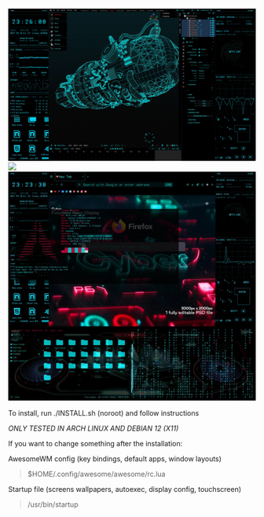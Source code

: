 ![](screenshots/shot3.png)
![](screenshots/shot2.png)
![](screenshots/shot1.png)

To install, run ./INSTALL.sh (noroot) and follow instructions

*ONLY TESTED IN ARCH LINUX AND DEBIAN 12 (X11)*

If you want to change something after the installation:

AwesomeWM config (key bindings, default apps, window layouts)
> $HOME/.config/awesome/awesome/rc.lua 

Startup file (screens wallpapers, autoexec, display config, touchscreen)
> /usr/bin/startup